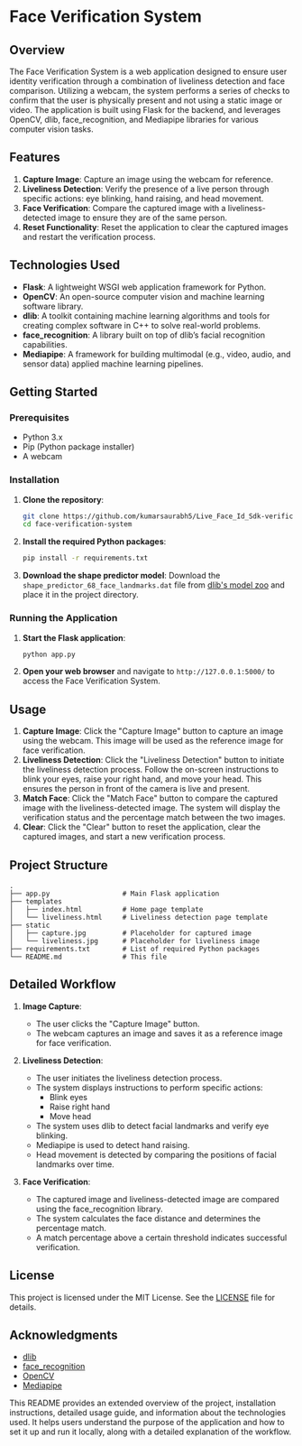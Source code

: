 # Face Verification System

## Overview
The Face Verification System is a web application designed to ensure user identity verification through a combination of liveliness detection and face comparison. Utilizing a webcam, the system performs a series of checks to confirm that the user is physically present and not using a static image or video. The application is built using Flask for the backend, and leverages OpenCV, dlib, face_recognition, and Mediapipe libraries for various computer vision tasks.

## Features
1. **Capture Image**: Capture an image using the webcam for reference.
2. **Liveliness Detection**: Verify the presence of a live person through specific actions: eye blinking, hand raising, and head movement.
3. **Face Verification**: Compare the captured image with a liveliness-detected image to ensure they are of the same person.
4. **Reset Functionality**: Reset the application to clear the captured images and restart the verification process.

## Technologies Used
- **Flask**: A lightweight WSGI web application framework for Python.
- **OpenCV**: An open-source computer vision and machine learning software library.
- **dlib**: A toolkit containing machine learning algorithms and tools for creating complex software in C++ to solve real-world problems.
- **face_recognition**: A library built on top of dlib’s facial recognition capabilities.
- **Mediapipe**: A framework for building multimodal (e.g., video, audio, and sensor data) applied machine learning pipelines.

## Getting Started

### Prerequisites
- Python 3.x
- Pip (Python package installer)
- A webcam

### Installation

1. **Clone the repository**:
   ```bash
   git clone https://github.com/kumarsaurabh5/Live_Face_Id_Sdk-verification-system.git
   cd face-verification-system
   ```

2. **Install the required Python packages**:
   ```bash
   pip install -r requirements.txt
   ```

3. **Download the shape predictor model**:
   Download the `shape_predictor_68_face_landmarks.dat` file from [dlib's model zoo](http://dlib.net/files/shape_predictor_68_face_landmarks.dat.bz2) and place it in the project directory.

### Running the Application

1. **Start the Flask application**:
   ```bash
   python app.py
   ```

2. **Open your web browser** and navigate to `http://127.0.0.1:5000/` to access the Face Verification System.

## Usage

1. **Capture Image**: Click the "Capture Image" button to capture an image using the webcam. This image will be used as the reference image for face verification.
2. **Liveliness Detection**: Click the "Liveliness Detection" button to initiate the liveliness detection process. Follow the on-screen instructions to blink your eyes, raise your right hand, and move your head. This ensures the person in front of the camera is live and present.
3. **Match Face**: Click the "Match Face" button to compare the captured image with the liveliness-detected image. The system will display the verification status and the percentage match between the two images.
4. **Clear**: Click the "Clear" button to reset the application, clear the captured images, and start a new verification process.

## Project Structure

```
.
├── app.py                  # Main Flask application
├── templates
│   ├── index.html          # Home page template
│   └── liveliness.html     # Liveliness detection page template
├── static
│   ├── capture.jpg         # Placeholder for captured image
│   └── liveliness.jpg      # Placeholder for liveliness image
├── requirements.txt        # List of required Python packages
└── README.md               # This file
```

## Detailed Workflow

1. **Image Capture**:
   - The user clicks the "Capture Image" button.
   - The webcam captures an image and saves it as a reference image for face verification.

2. **Liveliness Detection**:
   - The user initiates the liveliness detection process.
   - The system displays instructions to perform specific actions:
     - Blink eyes
     - Raise right hand
     - Move head
   - The system uses dlib to detect facial landmarks and verify eye blinking.
   - Mediapipe is used to detect hand raising.
   - Head movement is detected by comparing the positions of facial landmarks over time.

3. **Face Verification**:
   - The captured image and liveliness-detected image are compared using the face_recognition library.
   - The system calculates the face distance and determines the percentage match.
   - A match percentage above a certain threshold indicates successful verification.

## License
This project is licensed under the MIT License. See the [LICENSE](LICENSE) file for details.

## Acknowledgments
- [dlib](http://dlib.net/)
- [face_recognition](https://github.com/ageitgey/face_recognition)
- [OpenCV](https://opencv.org/)
- [Mediapipe](https://mediapipe.dev/)


This README provides an extended overview of the project, installation instructions, detailed usage guide, and information about the technologies used. It helps users understand the purpose of the application and how to set it up and run it locally, along with a detailed explanation of the workflow.
